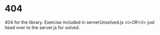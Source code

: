 # 404
404 for the library. Exercise included in serverUnsolved.js &lt;i>OR&lt;/i> just head over to the server.js for solved. 
